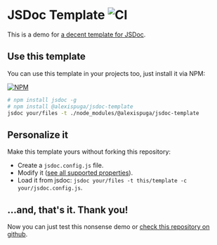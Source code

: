 # JSDoc Template ![CI](https://github.com/AlexisPuga/jsdoc-template/actions/workflows/ci.yml/badge.svg)

This is a demo for [a decent template for JSDoc](https://github.com/AlexisPuga/jsdoc-template).

## Use this template

You can use this template in your projects too, just install it via NPM:

<a id='npm-badge' href="https://npmjs.org/package/@alexispuga/jsdoc-template">
    <img src='https://nodei.co/npm/@alexispuga/jsdoc-template.png' alt='NPM'/>
</a>

```bash
# npm install jsdoc -g
# npm install @alexispuga/jsdoc-template
jsdoc your/files -t ./node_modules/@alexispuga/jsdoc-template
```

## Personalize it

Make this template yours without forking this repository:

- Create a ``` jsdoc.config.js ``` file.
- Modify it ([see all supported properties](https://github.com/AlexisPuga/jsdoc-template/blob/master/config.js)).
- Load it from jsdoc: ``` jsdoc your/files -t this/template -c your/jsdoc.config.js ```.

## ...and, that's it. Thank you!

Now you can just test this nonsense demo or [check this repository on github](https://github.com/AlexisPuga/jsdoc-template).
